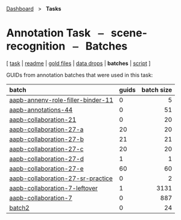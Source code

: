 [Dashboard](../index.md)  &nbsp; > &nbsp; ****Tasks**** 
# Annotation Task &nbsp; ⎯ &nbsp; scene-recognition &nbsp; ⎯ &nbsp; Batches

\[ [task](index.md) | [readme](readme.md) | [gold files](golds.md) | [data drops](drops/index.md) | **batches** | [script](script.md) \]

GUIDs from annotation batches that were used in this task:

| batch | guids | batch size |
| :------ | :------ | ------: |
| [aapb-annenv-role-filler-binder-11](../../batches/aapb-annenv-role-filler-binder-11/index.md) | 0 | 5 |
| [aapb-annotations-44](../../batches/aapb-annotations-44/index.md) | 0 | 51 |
| [aapb-collaboration-21](../../batches/aapb-collaboration-21/index.md) | 0 | 20 |
| [aapb-collaboration-27-a](../../batches/aapb-collaboration-27-a/index.md) | 20 | 20 |
| [aapb-collaboration-27-b](../../batches/aapb-collaboration-27-b/index.md) | 21 | 21 |
| [aapb-collaboration-27-c](../../batches/aapb-collaboration-27-c/index.md) | 20 | 20 |
| [aapb-collaboration-27-d](../../batches/aapb-collaboration-27-d/index.md) | 1 | 1 |
| [aapb-collaboration-27-e](../../batches/aapb-collaboration-27-e/index.md) | 60 | 60 |
| [aapb-collaboration-27-sr-practice](../../batches/aapb-collaboration-27-sr-practice/index.md) | 0 | 2 |
| [aapb-collaboration-7-leftover](../../batches/aapb-collaboration-7-leftover/index.md) | 1 | 3131 |
| [aapb-collaboration-7](../../batches/aapb-collaboration-7/index.md) | 0 | 887 |
| [batch2](../../batches/batch2/index.md) | 0 | 24 |
